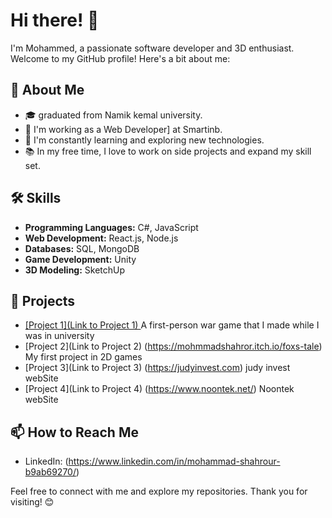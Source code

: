 # Hi there! 👋

I'm Mohammed, a passionate software developer and 3D enthusiast. Welcome to my GitHub profile! Here's a bit about me:

## 🚀 About Me
- 🎓 graduated from Namik kemal university.
- 💼 I'm working as a Web Developer] at Smartinb.
- 🌱 I'm constantly learning and exploring new technologies.
- 📚 In my free time, I love to work on side projects and expand my skill set.

## 🛠️ Skills
- **Programming Languages:** C#, JavaScript
- **Web Development:** React.js, Node.js
- **Databases:** SQL, MongoDB
- **Game Development:** Unity
- **3D Modeling:** SketchUp

## 📂 Projects
- [[Project 1](Link to Project 1) ](https://mohmmadshahror.itch.io/nku) A first-person war game that I made while I was in university
- [Project 2](Link to Project 2) (https://mohmmadshahror.itch.io/foxs-tale) My first project in 2D games
- [Project 3](Link to Project 3) (https://judyinvest.com) judy invest webSite
- [Project 4](Link to Project 4) (https://www.noontek.net/) Noontek webSite


## 📫 How to Reach Me
- LinkedIn: (https://www.linkedin.com/in/mohammad-shahrour-b9ab69270/)


Feel free to connect with me and explore my repositories. Thank you for visiting! 😊
